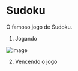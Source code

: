 # Sudoku

O famoso jogo de Sudoku.

1. Jogando

![image](https://user-images.githubusercontent.com/25599308/192729176-dc75a96f-f4ca-4ce2-ac30-88d752137a39.png)

2. Vencendo o jogo

